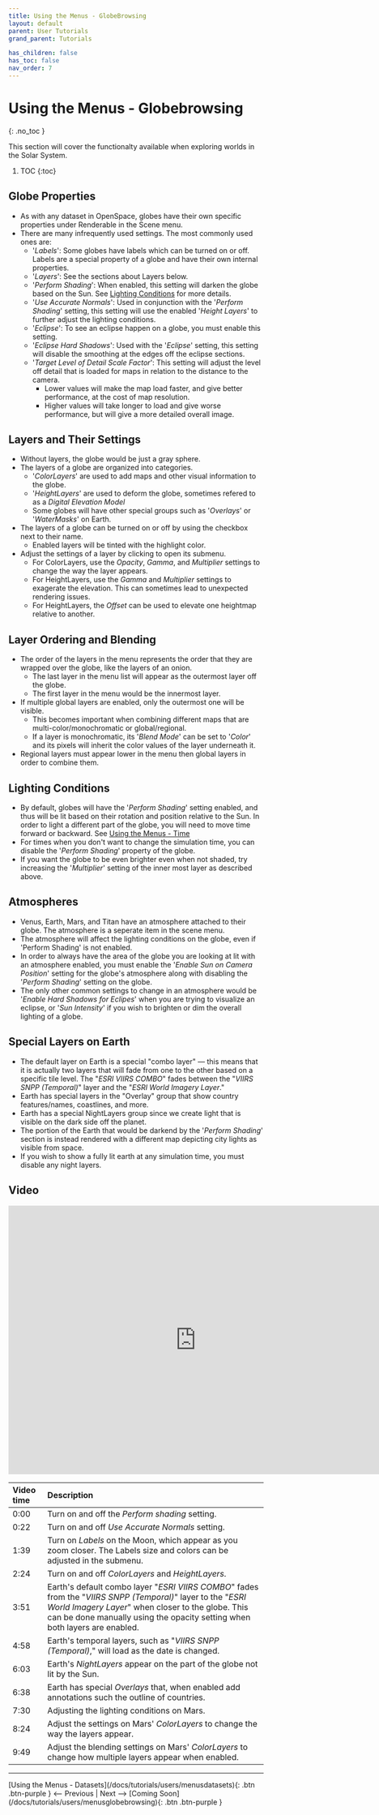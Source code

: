 ```yaml
---
title: Using the Menus - GlobeBrowsing
layout: default
parent: User Tutorials
grand_parent: Tutorials

has_children: false
has_toc: false
nav_order: 7
---
```




# Using the Menus - Globebrowsing
{: .no_toc }

This section will cover the functionalty available when exploring worlds in the Solar System.

1. TOC
{:toc}

## Globe Properties
 - As with any dataset in OpenSpace, globes have their own specific properties under Renderable in the Scene menu. 
 - There are many infrequently used settings. The most commonly used ones are:
    - '_Labels_': Some globes have labels which can be turned on or off. Labels are a special property of a globe and have their own internal properties.
    - '_Layers_': See the sections about Layers below.
    - '_Perform Shading_': When enabled, this setting will darken the globe based on the Sun. See [Lighting Conditions](#lighting-conditions) for more details.
    - '_Use Accurate Normals_': Used in conjunction with the '_Perform Shading_' setting, this setting will use the enabled '_Height Layers_' to further adjust the lighting conditions.
    - '_Eclipse_': To see an eclipse happen on a globe, you must enable this setting.
    - '_Eclipse Hard Shadows_': Used with the '_Eclipse_' setting, this setting will disable the smoothing at the edges off the eclipse sections.
    - '_Target Level of Detail Scale Factor_': This setting will adjust the level off detail that is loaded for maps in relation to the distance to the camera. 
        - Lower values will make the map load faster, and give better performance, at the cost of map resolution.
        - Higher values will take longer to load and give worse performance, but will give a more detailed overall image.

## Layers and Their Settings
 - Without layers, the globe would be just a gray sphere.
 - The layers of a globe are organized into categories. 
    - '_ColorLayers_' are used to add maps and other visual information to the globe.
    - '_HeightLayers_' are used to deform the globe, sometimes refered to as a _Digital Elevation Model_
    - Some globes will have other special groups such as '_Overlays_' or '_WaterMasks_' on Earth.
 - The layers of a globe can be turned on or off by using the checkbox next to their name.
    - Enabled layers will be tinted with the highlight color.
 - Adjust the settings of a layer by clicking to open its submenu. 
    - For ColorLayers, use the _Opacity_, _Gamma_, and _Multiplier_ settings to change the way the layer appears.
    - For HeightLayers, use the _Gamma_ and _Multiplier_ settings to exagerate the elevation. This can sometimes lead to unexpected rendering issues.
    - For HeightLayers, the _Offset_ can be used to elevate one heightmap relative to another.

## Layer Ordering and Blending
 - The order of the layers in the menu represents the order that they are wrapped over the globe, like the layers of an onion.
   - The last layer in the menu list will appear as the outermost layer off the globe.
   - The first layer in the menu would be the innermost layer.
 - If multiple global layers are enabled, only the outermost one will be visible.
   - This becomes important when combining different maps that are multi-color/monochromatic or global/regional.
   - If a layer is monochromatic, its '_Blend Mode_' can be set to '_Color_' and its pixels will inherit the color values of the layer underneath it. 
 - Regional layers must appear lower in the menu then global layers in order to combine them.

## Lighting Conditions
 - By default, globes will have the '_Perform Shading_' setting enabled, and thus will be lit based on their rotation and position relative to the Sun. In order to light a different part of the globe, you will need to move time forward or backward. See [Using the Menus - Time](/docs/tutorials/users/menustime)
 - For times when you don't want to change the simulation time, you can disable the '_Perform Shading_' property of the globe.
 - If you want the globe to be even brighter even when not shaded, try increasing the '_Multiplier_' setting of the inner most layer as described above.

## Atmospheres
 - Venus, Earth, Mars, and Titan have an atmosphere attached to their globe. The atmosphere is a seperate item in the scene menu.
 - The atmosphere will affect the lighting conditions on the globe, even if 'Perform Shading' is not enabled.
 - In order to always have the area of the globe you are looking at lit with an atmosphere enabled, you must enable the '_Enable Sun on Camera Position_' setting for the globe's atmosphere along with disabling the '_Perform Shading_' setting on the globe.
 - The only other common settings to change in an atmosphere would be '_Enable Hard Shadows for Eclipes_' when you are trying to visualize an eclipse, or '_Sun Intensity_' if you wish to brighten or dim the overall lighting of a globe.

## Special Layers on Earth
 - The default layer on Earth is a special "combo layer" — this means that it is actually two layers that will fade from one to the other based on a specific tile level. The "_ESRI VIIRS COMBO_" fades between the "_VIIRS SNPP (Temporal)_" layer and the "_ESRI World Imagery Layer_."
 - Earth has special layers in the "Overlay" group that show country features/names, coastlines, and more.  
 - Earth has a special NightLayers group since we create light that is visible on the dark side off the planet.
 - The portion of the Earth that would be darkend by the '_Perform Shading_' section is instead rendered with a different map depicting city lights as visible from space.
 - If you wish to show a fully lit earth at any simulation time, you must disable any night layers.

## Video

<iframe width="740" height="530" src="https://www.youtube.com/embed/Bx_urBYAEqA" frameborder="0" allow="autoplay; encrypted-media" allowfullscreen></iframe>

| Video time | Description |
|:-------------|:------------------|
| 0:00 | Turn on and off the _Perform shading_ setting. |
| 0:22 | Turn on and off _Use Accurate Normals_ setting. |
| 1:39 | Turn on _Labels_ on the Moon, which appear as you zoom closer. The Labels size and colors can be adjusted in the submenu. |
| 2:24 | Turn on and off _ColorLayers_ and _HeightLayers_. |
| 3:51 | Earth's default combo layer "_ESRI VIIRS COMBO_" fades from the "_VIIRS SNPP (Temporal)_" layer to the "_ESRI World Imagery Layer_" when closer to the globe. This can be done manually using the opacity setting when both layers are enabled. |
| 4:58 | Earth's temporal layers, such as "_VIIRS SNPP (Temporal)_," will load as the date is changed. |
| 6:03 | Earth's _NightLayers_ appear on the part of the globe not lit by the Sun. |
| 6:38 | Earth has special _Overlays_ that, when enabled add annotations such the outline of countries. |
| 7:30 | Adjusting the lighting conditions on Mars. |
| 8:24 | Adjust the settings on Mars' _ColorLayers_ to change the way the layers appear. |
| 9:49 | Adjust the blending settings on Mars' _ColorLayers_ to change how multiple layers appear when enabled. |

---
<span class="v-align-middle">
[Using the Menus - Datasets](/docs/tutorials/users/menusdatasets){: .btn .btn-purple }
</span>
<span class="fs-6"><-- Previous |</span>
<span class="fs-6">Next -->  </span>
<span class="v-align-middle">
[Coming Soon](/docs/tutorials/users/menusglobebrowsing){: .btn .btn-purple }
</span>

